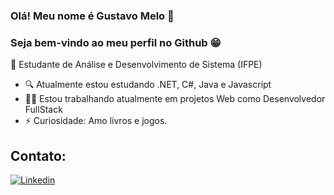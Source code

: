 ### Olá! Meu nome é Gustavo Melo 👋

### Seja bem-vindo ao meu perfil no Github 😁

📕 Estudante de Análise e Desenvolvimento de Sistema (IFPE)

 - 🔍 Atualmente estou estudando .NET, C#, Java e Javascript
 - 👨‍💻 Estou trabalhando atualmente em projetos Web como Desenvolvedor FullStack
 - ⚡ Curiosidade: Amo livros e jogos.

## Contato:

[![Linkedin](https://img.shields.io/badge/LinkedIn-0077B5?style=for-the-badge&logo=linkedin&logoColor=white)](https://www.linkedin.com/in/gustavo-melo-187785234/)

